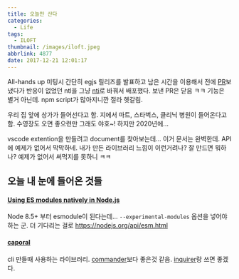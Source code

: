 ```yaml
---
title: 오늘만 산다
categories:
  - Life
tags:
  - ILOFT
thumbnail: /images/iloft.jpeg
abbrlink: 4877
date: 2017-12-21 12:01:17
---
```


All-hands up 미팅시 간단히 egjs 릴리즈를 발표하고
남은 시간을 이용해서 전에 [PR](https://github.com/ruyadorno/ntl/pull/13)보냈다가 반응이 없었던 ntl을 그냥 [nti](https://github.com/sculove/nti)로 바꿔서 배포했다.
보낸 PR은 닫음 ㅋㅋ
기능은 별거 아닌데. npm script가 많아지니깐 절라 헷갈림.

우리 집 앞에 상가가 들어선다고 함. 
지에서 마트, 스타벅스, 클리닉 병원이 들어온다고함.
수영장도 오면 좋으련만
그래도 야호~! 
하지만 2020년에... 

vscode extention을 만들려고 document를 찾아보는데... 이거 문서는 완벽한데. API에 예제가 없어서 막막하네.
내가 만든 라이브러리 느낌이 이런거려나?
잘 만드면 뭐하나? 예제가 없어서 써먹지를 못하니 ㅋㅋ

## 오늘 내 눈에 들어온 것들
#### [Using ES modules natively in Node.js](http://2ality.com/2017/09/native-esm-node.html)
Node 8.5+ 부터 esmodule이 된다는데... `--experimental-modules` 옵션을 넣어야하는 군. 더 기다리는 걸로 
https://nodejs.org/api/esm.html

#### [caporal](https://github.com/mattallty/Caporal.js)
cli 만들때 사용하는 라이브러리. [commander](https://github.com/tj/commander.js/)보다 좋은것 같음.
[inquirer](https://github.com/SBoudrias/Inquirer.js)랑 쓰면 좋겠다.

